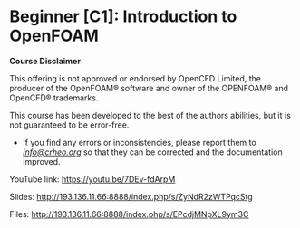 # Beginner [C1]: Introduction to OpenFOAM

**Course Disclaimer**

This offering is not approved or endorsed by OpenCFD Limited, the producer of the OpenFOAM® software and owner of the OPENFOAM® and OpenCFD® trademarks.


This course has been developed to the best of the authors abilities, but it is not guaranteed to be error-free. 
* If you find any errors or inconsistencies, please report them to *info@crheo.org* so that they can be corrected and the documentation improved.

YouTube link: https://youtu.be/7DEv-fdArpM

Slides: http://193.136.11.66:8888/index.php/s/ZyNdR2zWTPqcStg

Files: http://193.136.11.66:8888/index.php/s/EPcdjMNpXL9ym3C



